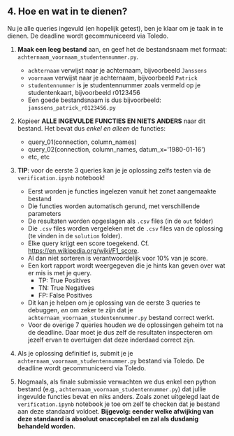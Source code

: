 ## 4. Hoe en wat in te dienen?

Nu je alle queries ingevuld (en hopelijk getest), ben je klaar om je taak in te dienen. De deadline wordt gecommuniceerd via Toledo.

1. **Maak een leeg bestand** aan, en geef het de bestandsnaam met formaat: `achternaam_voornaam_studentennummer.py`.
    - `achternaam` verwijst naar je achternaam, bijvoorbeeld `Janssens`
    - `voornaam`  verwijst naar je achternaam, bijvoorbeeld `Patrick`
    - `studentennummer` is je studentennummer zoals vermeld op je studentenkaart, bijvoorbeeld r0123456
    -  Een goede bestandsnaam is dus bijvoorbeeld: `janssens_patrick_r0123456.py`

2. Kopieer **ALLE INGEVULDE FUNCTIES EN NIETS ANDERS** naar dit bestand. Het bevat dus _enkel en alleen_ de functies:
    - query_01(connection, column_names)
    - query_02(connection, column_names, datum_x='1980-01-16')
    - etc, etc

3. **TIP**: voor de eerste 3 queries kan je je oplossing zelfs testen via de `verification.ipynb` notebook!
    - Eerst worden je functies ingelezen vanuit het zonet aangemaakte bestand
    - Die functies worden automatisch gerund, met verschillende parameters
    - De resultaten worden opgeslagen als `.csv` files (in de `out` folder)
    - Die `.csv` files worden vergeleken met de `.csv` files van de oplossing (te vinden in de `solution` folder).
    - Elke query krijgt een score toegekend. Cf. https://en.wikipedia.org/wiki/F1_score.  
    - Al dan niet sorteren is verantwoordelijk voor 10% van je score.
    - Een kort rapport wordt weergegeven die je hints kan geven over wat er mis is met je query. 
        - TP: True Positives
        - TN: True Negatives
        - FP: False Positives
    - Dit kan je helpen om je oplossing van de eerste 3 queries te debuggen, _en_ om zeker te zijn dat je `achternaam_voornaam_studentennummer.py` bestand correct werkt.
    - Voor de overige 7 queries houden we de oplossingen geheim tot na de deadline. Daar moet je dus zelf de resultaten inspecteren om jezelf ervan te overtuigen dat deze inderdaad correct zijn.
        
4. Als je oplossing definitief is, submit je je `achternaam_voornaam_studentennummer.py` bestand via Toledo. De deadline wordt gecommuniceerd via Toledo.   

5. Nogmaals, als finale submissie verwachten we dus enkel een python bestand (e.g., `achternaam_voornaam_studentennummer.py`) dat jullie ingevulde functies bevat en niks anders. Zoals zonet uitgelegd laat de `verification.ipynb` notebook je toe om zelf te checken dat je bestand aan deze standaard voldoet. **Bijgevolg: eender welke afwijking van deze standaard is absoluut onacceptabel en zal als dusdanig behandeld worden.**  
